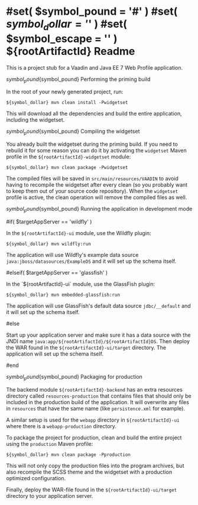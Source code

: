#set( $symbol_pound = '#' )
#set( $symbol_dollar = '$' )
#set( $symbol_escape = '\' )
${rootArtifactId} Readme
===

This is a project stub for a Vaadin and Java EE 7 Web Profile application.

${symbol_pound}${symbol_pound} Performing the priming build

In the root of your newly generated project, run:

`${symbol_dollar} mvn clean install -Pwidgetset`

This will download all the dependencies and build the entire application, including the widgetset.

${symbol_pound}${symbol_pound} Compiling the widgetset

You already built the widgetset during the priming build. If you need to rebuild it for some reason you
can do it by activating the `widgetset` Maven profile in the `${rootArtifactId}-widgetset` module:

`${symbol_dollar} mvn clean package -Pwidgetset`

The compiled files will be saved in `src/main/resources/VAADIN` to avoid having to 
recompile the widgetset after every clean (so you probably want to keep them out of your source code repository).
When the `widgetset` profile is active, the clean operation will remove the compiled files as well.

${symbol_pound}${symbol_pound} Running the application in development mode

#if( $targetAppServer == 'wildfly' )

In the `${rootArtifactId}-ui` module, use the Wildfly plugin:

`${symbol_dollar} mvn wildfly:run`

The application will use Wildfly's example data source `java:jboss/datasources/ExampleDS` and it will set up
the schema itself.

#elseif( $targetAppServer == 'glassfish' )

In the ´${rootArtifactId}-ui` module, use the GlassFish plugin:

`${symbol_dollar} mvn embedded-glassfish:run`

The application will use GlassFish's default data source `jdbc/__default` and it will set up the schema itself.

#else

Start up your application server and make sure it has a data source with the JNDI name 
`java:app/${rootArtifactId}/${rootArtifactId}DS`. Then deploy the WAR found in the `${rootArtifactId}-ui/target`
directory. The application will set up the schema itself.

#end

${symbol_pound}${symbol_pound} Packaging for production

The backend module `${rootArtifactId}-backend` has an extra resources directory called `resources-production` that
contains files that should only be included in the production build of the application. It will overwrite any files in
`resources` that have the same name (like `persistence.xml` for example).

A similar setup is used for the `webapp` directory in `${rootArtifactId}-ui` where there is a `webapp-production`
directory.

To package the project for production, clean and build the entire project using the `production` Maven profile:

`${symbol_dollar} mvn clean package -Pproduction`

This will not only copy the production files into the program archives, but also recompile the SCSS theme and the 
widgetset with a production optimized configuration.

Finally, deploy the WAR-file found in the `${rootArtifactId}-ui/target` directory to your application server.
